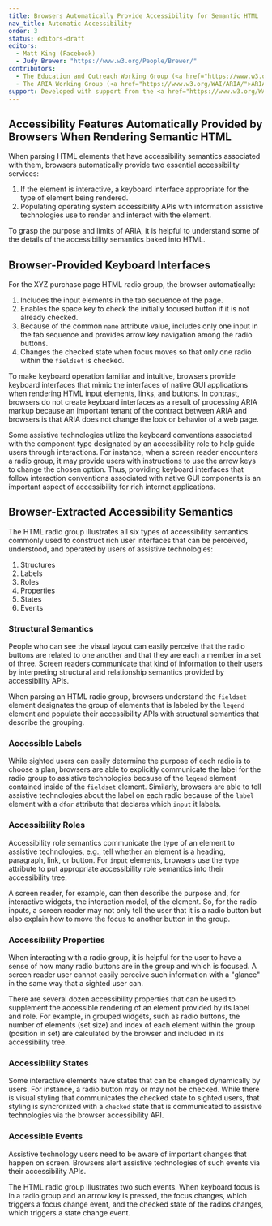 ```yaml
---
title: Browsers Automatically Provide Accessibility for Semantic HTML
nav_title: Automatic Accessibility
order: 3
status: editors-draft
editors:
  - Matt King (Facebook)
  - Judy Brewer: "https://www.w3.org/People/Brewer/"
contributors:
  - The Education and Outreach Working Group (<a href="https://www.w3.org/WAI/EO/">EOWG</a>)
  - The ARIA Working Group (<a href="https://www.w3.org/WAI/ARIA/">ARIA</a>)
support: Developed with support from the <a href="https://www.w3.org/WAI/WCAGTA/">U.S. Access Board, WCAG TA Project, Task 2</a>.
---
```


## Accessibility Features Automatically Provided by Browsers When Rendering Semantic HTML

When parsing HTML elements that have accessibility semantics associated with them, browsers automatically provide two essential accessibility services:

1. If the element is interactive, a keyboard interface appropriate for the type of element being rendered.
2. Populating operating system accessibility APIs with information assistive technologies use to render and interact with the element.

To grasp the purpose and limits of ARIA, it is helpful to understand some of the details of the accessibility semantics baked into HTML. 

## Browser-Provided Keyboard Interfaces

For the XYZ purchase page HTML radio group, the browser automatically:

1. Includes the input elements in the tab sequence of the page.
2. Enables the space key to check the initially focused button if it is not already checked.
3. Because of the common `name` attribute value, includes only one input in the tab sequence and provides arrow key navigation among the radio buttons.
4. Changes the checked state when focus moves so that only one radio within the `fieldset` is checked.

To make keyboard operation familiar and intuitive, browsers provide keyboard interfaces that mimic the interfaces of native GUI applications when rendering HTML input elements, links, and buttons.
In contrast, browsers do not create keyboard interfaces as a result of processing ARIA markup because an important tenant of the contract between ARIA and browsers is that ARIA does not change the look or behavior of a web page. 

Some assistive technologies utilize the keyboard conventions associated with the component type designated by an accessibility role to help guide users through interactions.
For instance, when a screen reader encounters a radio group, it may provide users with instructions to use the arrow keys to change the chosen option.
Thus, providing keyboard interfaces that follow interaction conventions associated with native GUI components is an important aspect of accessibility for rich internet applications.

## Browser-Extracted Accessibility Semantics

The HTML radio group illustrates all six types of accessibility semantics commonly used to construct rich user interfaces that can be perceived, understood, and operated by users of assistive technologies:

1. Structures
2. Labels
3. Roles
4. Properties
5. States
6. Events

### Structural Semantics

People who can see the visual layout can easily perceive that the radio buttons are related to one another and that they are each a member in a set of three.
Screen readers communicate that kind of information to their users by interpreting structural and relationship semantics provided by accessibility APIs.

When parsing an HTML radio group, 
browsers understand the `fieldset` element designates the group of elements that is labeled by the `legend` element 
and populate their accessibility APIs with structural semantics that describe the grouping. 

### Accessible Labels

While sighted users can easily determine the purpose of each radio is to choose a plan, browsers are able to explicitly communicate the label for the radio group to assistive technologies because of the `legend` element contained inside of the `fieldset` element. 
Similarly, browsers are able to tell assistive technologies about the label on each radio because of the `label` element with a `dfor` attribute that declares which `input` it labels.

### Accessibility Roles

Accessibility role semantics communicate the type of an element to assistive technologies, e.g., tell whether an element is a heading, paragraph, link, or button.
For `input` elements, browsers use the `type` attribute to put appropriate accessibility role semantics into their accessibility tree. 

A screen reader, for example, can then describe the purpose and, for interactive widgets, the interaction model, of the element. 
So, for the radio inputs, a screen reader may not only tell the user that it is a radio button but also explain how to move the focus to another button in the group.

### Accessibility Properties

When interacting with a radio group, it is helpful for the user to have a sense of how many radio buttons are in the group and which is focused. 
A screen reader user cannot easily perceive such information with a "glance" in the same way that a sighted user can.

There are several dozen accessibility properties that can be used to supplement the accessible rendering of an element provided by its label and role. 
For example, in grouped widgets, such as radio buttons, the number of elements (set size) and index of each element within the group (position in set) are calculated by the browser and included in its accessibility tree. 

### Accessibility States

Some interactive elements have states that can be changed dynamically by users. 
For instance, a radio button may or may not be checked. 
While there is visual styling that communicates the checked state to sighted users, that styling is syncronized with a `checked` state that is communicated to assistive technologies via the browser accessibility API.

### Accessible Events

Assistive technology users need to be aware of important changes that happen on screen. 
Browsers alert assistive technologies of such events via their accessibility APIs.

The HTML radio group illustrates two such events. 
When keyboard focus is in a radio group and an arrow key is pressed, the focus changes, which triggers a focus change event, and the checked state of the radios changes, which triggers a state change event.

